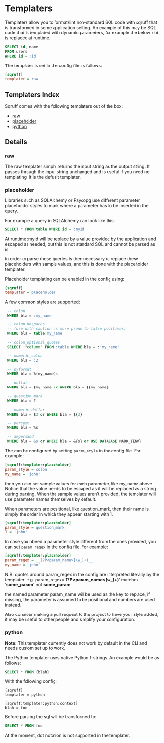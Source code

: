 # Templaters

Templaters allow you to format/lint non-standard SQL code with sqruff that is transformed in some application setting.
An example of this may be SQL code that is templated with dynamic parameters, for example the below `:id` is replaced at
runtime.

```sql
SELECT id, name
FROM users
WHERE id = :id
```

The templater is set in the config file as follows:

```ini
[sqruff]
templater = raw
```

## Templaters Index

Sqruff comes with the following templaters out of the box:

- [raw](raw)
- [placeholder](placeholder)
- [python](python)

## Details

### raw

The raw templater simply returns the input string as the output string. It passes through the input string unchanged and is useful if you need no templating. It is the defualt templater.

### placeholder

Libraries such as SQLAlchemy or Psycopg use different parameter placeholder styles to mark where a parameter has to be inserted in the query.

For example a query in SQLAlchemy can look like this:

```sql
SELECT * FROM table WHERE id = :myid
```

At runtime :myid will be replace by a value provided by the application and escaped as needed, but this is not standard SQL and cannot be parsed as is.

In order to parse these queries is then necessary to replace these placeholders with sample values, and this is done with the placeholder templater.

Placeholder templating can be enabled in the config using:

```ini
[sqruff]
templater = placeholder
```

A few common styles are supported:

```sql
 -- colon
 WHERE bla = :my_name

 -- colon_nospaces
 -- (use with caution as more prone to false positives)
 WHERE bla = table:my_name

 -- colon_optional_quotes
 SELECT :"column" FROM :table WHERE bla = :'my_name'

 -- numeric_colon
 WHERE bla = :2

 -- pyformat
 WHERE bla = %(my_name)s

 -- dollar
 WHERE bla = $my_name or WHERE bla = ${my_name}

 -- question_mark
 WHERE bla = ?

 -- numeric_dollar
 WHERE bla = $3 or WHERE bla = ${3}

 -- percent
 WHERE bla = %s

 -- ampersand
 WHERE bla = &s or WHERE bla = &{s} or USE DATABASE MARK_{ENV}
```

The can be configured by setting `param_style` in the config file. For example:

```ini
[sqruff:templater:placeholder]
param_style = colon
my_name = 'john'
```

then you can set sample values for each parameter, like my_name above. Notice that the value needs to be escaped as it will be replaced as a string during parsing. When the sample values aren’t provided, the templater will use parameter names themselves by default.

When parameters are positional, like question_mark, then their name is simply the order in which they appear, starting with 1.

```ini
[sqruff:templater:placeholder]
param_style = question_mark
1 = 'john'
```

In case you nbeed a parameter style different from the ones provided, you can set `param_regex` in the config file. For example:

```ini
[sqruff:templater:placeholder]
param_regex = __(?P<param_name>[\w_]+)__
my_name = 'john'
```

N.B. quotes around param_regex in the config are interpreted literally by the templater. e.g. param_regex=’__(?P<param_name>[w_]+)__’ matches ‘__some_param__’ not __some_param__

the named parameter param_name will be used as the key to replace, if missing, the parameter is assumed to be positional and numbers are used instead.

Also consider making a pull request to the project to have your style added, it may be useful to other people and simplify your configuration.

### python

**Note:** This templater currently does not work by default in the CLI and needs custom set up to work.

The Python templater uses native Python f-strings. An example would be as follows:

```sql
SELECT * FROM {blah}
```

With the following config:

```
[sqruff]
templater = python

[sqruff:templater:python:context]
blah = foo
```

Before parsing the sql will be transformed to:

```sql
SELECT * FROM foo
```

At the moment, dot notation is not supported in the templater.

